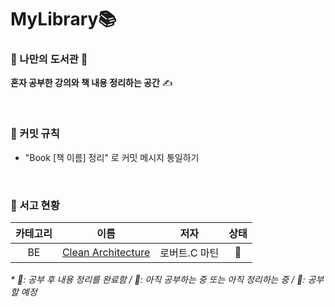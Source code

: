 # MyLibrary📚  
### 📘 나만의 도서관 📖  
<b>혼자 공부한 강의와 책 내용 정리하는 공간</b> ✍  

<br>  

### 📕 커밋 규칙  
- "Book [책 이름] 정리" 로 커밋 메시지 통일하기  

<br>  

### 📗 서고 현황  
|  카테고리  |     이름     |   저자   |  상태  |
|:------:|:----------:|:------:|:---:|  
|    BE    |      [Clean Architecture](https://github.com/hhee4455/MyLibrary/tree/0cb0c61210848eb41530a059e6063ce9e7f95080/Clean%20Architecture-%EB%A1%9C%EB%B2%84%ED%8A%B8.C%20%EB%A7%88%ED%8B%B4)      |    로버트.C 마틴    |   📙  |  

_* 📗: 공부 후 내용 정리를 완료함 / 📙: 아직 공부하는 중 또는 아직 정리하는 중 / 📕: 공부할 예정_  
